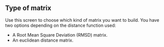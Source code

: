 ## Type of matrix

Use this screen to choose which kind of matrix you want to build. You have two options depending on the distance function used:  
- A Root Mean Square Deviation (RMSD) matrix.  
- An euclidean distance matrix.
